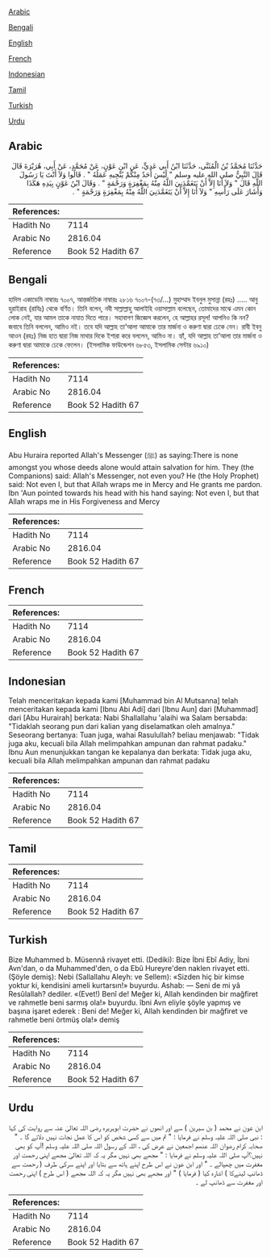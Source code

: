 [Arabic](#arabic)

[Bengali](#bengali)

[English](#english)

[French](#french)

[Indonesian](#indonesian)

[Tamil](#tamil)

[Turkish](#turkish)

[Urdu](#urdu)

## Arabic


<div dir="rtl" lang="ar" style={{fontSize:'larger',backgroundColor:'#f8f9fa',padding:20}}>
حَدَّثَنَا مُحَمَّدُ بْنُ الْمُثَنَّى، حَدَّثَنَا ابْنُ أَبِي عَدِيٍّ، عَنِ ابْنِ عَوْنٍ، عَنْ مُحَمَّدٍ، عَنْ أَبِي، هُرَيْرَةَ قَالَ قَالَ النَّبِيُّ صلى الله عليه وسلم ‏"‏ لَيْسَ أَحَدٌ مِنْكُمْ يُنْجِيهِ عَمَلُهُ ‏"‏ ‏.‏ قَالُوا وَلاَ أَنْتَ يَا رَسُولَ اللَّهِ قَالَ ‏"‏ وَلاَ أَنَا إِلاَّ أَنْ يَتَغَمَّدَنِيَ اللَّهُ مِنْهُ بِمَغْفِرَةٍ وَرَحْمَةٍ ‏"‏ ‏.‏ وَقَالَ ابْنُ عَوْنٍ بِيَدِهِ هَكَذَا وَأَشَارَ عَلَى رَأْسِهِ ‏"‏ وَلاَ أَنَا إِلاَّ أَنْ يَتَغَمَّدَنِيَ اللَّهُ مِنْهُ بِمَغْفِرَةٍ وَرَحْمَةٍ ‏"‏ ‏.‏
</div>
<div style={{backgroundColor:'#f8f9fa',padding:20, marginBottom: 10}}><table> <thead> <tr> <th>References:</th> <th></th> </tr> </thead> <tbody><tr><td>Hadith No</td><td>7114</td></tr><tr><td>Arabic No</td><td>2816.04</td></tr><tr><td>Reference</td><td>Book 52 Hadith 67</td></tr></tbody></table></div>

## Bengali


<div dir="ltr" lang="bn" style={{fontSize:'larger',backgroundColor:'#f8f9fa',padding:20}}>
হাদিস একাডেমি নাম্বারঃ ৭০০৭, আন্তর্জাতিক নাম্বারঃ ২৮১৬ ৭০০৭-(৭৩/...) মুহাম্মাদ ইবনুল মুসান্না (রহঃ) ..... আবু হুরাইরাহ (রাযিঃ) থেকে বর্ণিত। তিনি বলেন, নবী সাল্লাল্লাহু আলাইহি ওয়াসাল্লাম বলেছেন, তোমাদের মাঝে এমন কোন লোক নেই, যার আমল তাকে নাযাত দিতে পারে। সহাবাগণ জিজ্ঞেস করলেন, হে আল্লাহর রসূল! আপনিও কি নন? জবাবে তিনি বললেন, আমিও নই। তবে যদি আল্লাহ তা’আলা আমাকে তার মার্জনা ও করুণা দ্বারা ঢেকে নেন। রাবী ইবনু আওন (রহঃ) নিজ হাত দ্বারা নিজ মাথার দিকে ইশারা করে বললেন, আমিও না। হ্যাঁ, যদি আল্লাহ তা’আলা তার মার্জনা ও করুণা দ্বারা আমাকে ঢেকে ফেলেন। (ইসলামিক ফাউন্ডেশন ৬৮৫৩, ইসলামিক সেন্টার ৬৯১০)
</div>
<div style={{backgroundColor:'#f8f9fa',padding:20, marginBottom: 10}}><table> <thead> <tr> <th>References:</th> <th></th> </tr> </thead> <tbody><tr><td>Hadith No</td><td>7114</td></tr><tr><td>Arabic No</td><td>2816.04</td></tr><tr><td>Reference</td><td>Book 52 Hadith 67</td></tr></tbody></table></div>

## English


<div dir="ltr" lang="en" style={{fontSize:'larger',backgroundColor:'#f8f9fa',padding:20}}>
Abu Huraira reported Allah's Messenger (ﷺ) as saying:There is none amongst you whose deeds alone would attain salvation for him. They (the Companions) said: Allah's Messenger, not even you? He (the Holy Prophet) said: Not even I, but that Allah wraps me in Mercy and He grants me pardon. Ibn 'Aun pointed towards his head with his hand saying: Not even I, but that Allah wraps me in His Forgiveness and Mercy
</div>
<div style={{backgroundColor:'#f8f9fa',padding:20, marginBottom: 10}}><table> <thead> <tr> <th>References:</th> <th></th> </tr> </thead> <tbody><tr><td>Hadith No</td><td>7114</td></tr><tr><td>Arabic No</td><td>2816.04</td></tr><tr><td>Reference</td><td>Book 52 Hadith 67</td></tr></tbody></table></div>

## French


<div dir="ltr" lang="fr" style={{fontSize:'larger',backgroundColor:'#f8f9fa',padding:20}}>

</div>
<div style={{backgroundColor:'#f8f9fa',padding:20, marginBottom: 10}}><table> <thead> <tr> <th>References:</th> <th></th> </tr> </thead> <tbody><tr><td>Hadith No</td><td>7114</td></tr><tr><td>Arabic No</td><td>2816.04</td></tr><tr><td>Reference</td><td>Book 52 Hadith 67</td></tr></tbody></table></div>

## Indonesian


<div dir="ltr" lang="id" style={{fontSize:'larger',backgroundColor:'#f8f9fa',padding:20}}>
Telah menceritakan kepada kami [Muhammad bin Al Mutsanna] telah menceritakan kepada kami [Ibnu Abi Adi] dari [Ibnu Aun] dari [Muhammad] dari [Abu Hurairah] berkata: Nabi Shallallahu 'alaihi wa Salam bersabda: "Tidaklah seorang pun dari kalian yang diselamatkan oleh amalnya." Seseorang bertanya: Tuan juga, wahai Rasulullah? beliau menjawab: "Tidak juga aku, kecuali bila Allah melimpahkan ampunan dan rahmat padaku." Ibnu Aun menunjukkan tangan ke kepalanya dan berkata: Tidak juga aku, kecuali bila Allah melimpahkan ampunan dan rahmat padaku
</div>
<div style={{backgroundColor:'#f8f9fa',padding:20, marginBottom: 10}}><table> <thead> <tr> <th>References:</th> <th></th> </tr> </thead> <tbody><tr><td>Hadith No</td><td>7114</td></tr><tr><td>Arabic No</td><td>2816.04</td></tr><tr><td>Reference</td><td>Book 52 Hadith 67</td></tr></tbody></table></div>

## Tamil


<div dir="ltr" lang="ta" style={{fontSize:'larger',backgroundColor:'#f8f9fa',padding:20}}>

</div>
<div style={{backgroundColor:'#f8f9fa',padding:20, marginBottom: 10}}><table> <thead> <tr> <th>References:</th> <th></th> </tr> </thead> <tbody><tr><td>Hadith No</td><td>7114</td></tr><tr><td>Arabic No</td><td>2816.04</td></tr><tr><td>Reference</td><td>Book 52 Hadith 67</td></tr></tbody></table></div>

## Turkish


<div dir="ltr" lang="tr" style={{fontSize:'larger',backgroundColor:'#f8f9fa',padding:20}}>
Bize Muhammed b. Müsennâ rivayet etti. (Dediki): Bize İbni Ebî Adiy, İbni Avn'dan, o da Muhammed'den, o da Ebû Hureyre'den naklen rivayet etti. (Şöyle demiş): Nebi (Sallallahu Aleyh: ve Sellem): «Sizden hiç bir kimse yoktur ki, kendisini ameli kurtarsın!» buyurdu. Ashab: — Seni de mi yâ Resûlallah? dediler. «(Evet!) Benî de! Meğer ki, Allah kendinden bir mağfiret ve rahmetle beni sarmış ola!» buyurdu. îbni Avn eliyle şöyle yapmış ve başına işaret ederek : Beni de! Meğer ki, Allah kendinden bir mağfiret ve rahmetle beni örtmüş ola!» demiş
</div>
<div style={{backgroundColor:'#f8f9fa',padding:20, marginBottom: 10}}><table> <thead> <tr> <th>References:</th> <th></th> </tr> </thead> <tbody><tr><td>Hadith No</td><td>7114</td></tr><tr><td>Arabic No</td><td>2816.04</td></tr><tr><td>Reference</td><td>Book 52 Hadith 67</td></tr></tbody></table></div>

## Urdu


<div dir="rtl" lang="ur" style={{fontSize:'larger',backgroundColor:'#f8f9fa',padding:20}}>
ابن عون نے محمد ( بن سیرین ) سے اور انھوں نے حضرت ابوہریرہ رضی اللہ تعالیٰ عنہ سے روایت کی کہا : نبی صلی اللہ علیہ وسلم نے فرمایا : " تم میں سے کسی شخص کو اس کا عمل نجات نہیں دلائے گا ۔ " صحابہ کرام رضوان اللہ عنھم اجمعین نے عرض کی ، اللہ کے رسول اللہ صلی اللہ علیہ وسلم !آپ کو بھی نہیں؟آپ صلی اللہ علیہ وسلم نے فرمایا : " مجھے بھی نہیں مگر یہ کہ اللہ تعالیٰ مجھے اپنی رحمت اور مغفرت میں چھپالے ۔ " اور ابن عون نے اس طرح اپنے ہاتھ سے بتایا اور اپنے سرکی طرف ( رحمت سے ڈھانپ لینےکا ) اشارہ کیا ( فرمایا ) " اور مجھے بھی نہیں مگر یہ کہ اللہ مجھے ( اس طرح ) اپنی رحمت اور مغفرت سے ڈھانپ لے ۔
</div>
<div style={{backgroundColor:'#f8f9fa',padding:20, marginBottom: 10}}><table> <thead> <tr> <th>References:</th> <th></th> </tr> </thead> <tbody><tr><td>Hadith No</td><td>7114</td></tr><tr><td>Arabic No</td><td>2816.04</td></tr><tr><td>Reference</td><td>Book 52 Hadith 67</td></tr></tbody></table></div>